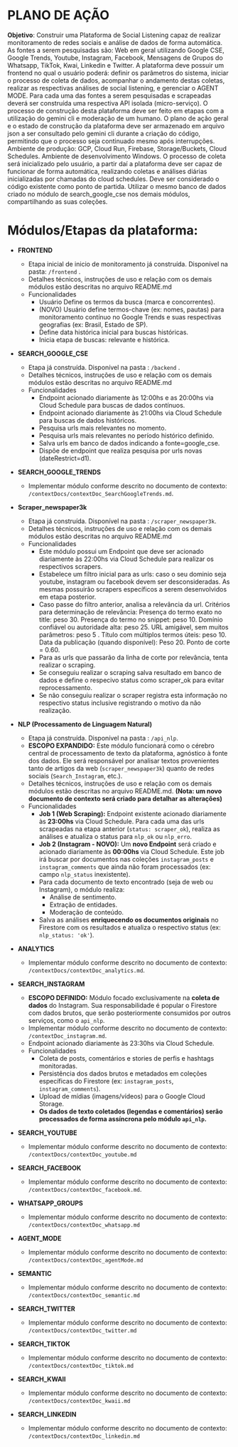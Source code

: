 # PLANO DE AÇÃO

**Objetivo**: Construir uma Plataforma de Social Listening capaz de realizar monitoramento de redes sociais e análise de dados de forma automática. As fontes a serem pesquisadas são: Web em geral utilizando Google CSE, Google Trends, Youtube, Instagram, Facebook, Mensagens de Grupos do Whatsapp, TikTok, Kwai, Linkedin e Twitter. A plataforma deve possuir um frontend no qual o usuário poderá: definir os parâmetros do sistema, iniciar o processo de coleta de dados, acompanhar o andamento destas coletas, realizar as respectivas análises de social listening, e gerenciar o AGENT MODE. Para cada uma das fontes a serem pesquisadas e scrapeadas deverá ser construída uma respectiva API isolada (micro-serviço). O processo de construção desta plataforma deve ser feito em etapas com a utilização do gemini cli e moderação de um humano. O plano de ação geral e o estado de construção da plataforma deve ser armazenado em arquivo json a ser consultado pelo gemini cli durante a criação do código, permitindo que o processo seja continuado mesmo após interrupções. Ambiente de produção: GCP, Cloud Run, Firebase, Storage/Buckets, Cloud Schedules. Ambiente de desenvolvimento Windows. O processo de coleta será inicializado pelo usuário, a partir daí a plataforma deve ser capaz de funcionar de forma automática, realizando coletas e análises diárias inicializadas por chamadas do cloud schedules. Deve ser considerado o código existente como ponto de partida. Utilizar o mesmo banco de dados criado no módulo de search_google_cse nos demais módulos, compartilhando as suas coleções.

# Módulos/Etapas da plataforma:

*   **FRONTEND**
    *   Etapa inicial de inicio de monitoramento já construída. Disponível na pasta: `/frontend` .
    *   Detalhes técnicos, instruções de uso e relação com os demais módulos estão descritas no arquivo README.md
    *   Funcionalidades
        *   Usuário Define os termos da busca (marca e concorrentes).
        *   (NOVO) Usuário define termos-chave (ex: nomes, pautas) para monitoramento contínuo no Google Trends e suas respectivas geografias (ex: Brasil, Estado de SP).
        *   Define data histórica inicial para buscas históricas.
        *   Inicia etapa de buscas: relevante e histórica.

*   **SEARCH_GOOGLE_CSE**
    *   Etapa já construída. Disponível na pasta : `/backend` .
    *   Detalhes técnicos, instruções de uso e relação com os demais módulos estão descritas no arquivo README.md
    *   Funcionalidades
        *   Endpoint acionado diariamente às 12:00hs e as 20:00hs via Cloud Schedule para buscas de dados contínuos.
        *   Endpoint acionado diariamente às 21:00hs via Cloud Schedule para buscas de dados históricos.
        *   Pesquisa urls mais relevantes no momento.
        *   Pesquisa urls mais relevantes no período histórico definido.
        *   Salva urls em banco de dados indicando a fonte=google\_cse.
        *   Dispõe de endpoint que realiza pesquisa por urls novas (dateRestrict=d1).

*   **SEARCH_GOOGLE_TRENDS**
    *   Implementar módulo conforme descrito no documento de contexto: `/contextDocs/contextDoc_SearchGoogleTrends.md`.

*   **Scraper_newspaper3k**
    *   Etapa já construída. Disponível na pasta : `/scraper_newspaper3k`.
    *   Detalhes técnicos, instruções de uso e relação com os demais módulos estão descritas no arquivo README.md
    *   Funcionalidades
        *   Este módulo possui um Endpoint que deve ser acionado diariamente às 22:00hs via Cloud Schedule para realizar os respectivos scrapers.
        *   Estabelece um filtro inicial para as urls: caso o seu dominio seja youtube, instagram ou facebook devem ser desconsideradas. As mesmas possuirão scrapers específicos a serem desenvolvidos em etapa posterior.
        *   Caso passe do filtro anterior, analisa a relevância da url. Critérios para determinação de relevância: Presença do termo exato no title: peso 30. Presença do termo no snippet: peso 10. Domínio confiável ou autoridade alta: peso 25. URL amigável, sem muitos parâmetros: peso 5 . Título com múltiplos termos úteis: peso 10. Data da publicação (quando disponível): Peso 20. Ponto de corte = 0.60.
        *   Para as urls que passarão da linha de corte por relevância, tenta realizar o scraping.
        *   Se conseguiu realizar o scraping salva resultado em banco de dados e define o respecivo status como scraper\_ok para evitar reprocessamento.
        *   Se não conseguiu realizar o scraper registra esta informação no respectivo status inclusive registrando o motivo da não realização.

*   **NLP (Processamento de Linguagem Natural)**
    *   Etapa já construída. Disponível na pasta : `/api_nlp`.
    *   **ESCOPO EXPANDIDO:** Este módulo funcionará como o cérebro central de processamento de texto da plataforma, agnóstico à fonte dos dados. Ele será responsável por analisar textos provenientes tanto de artigos da web (`scraper_newspaper3k`) quanto de redes sociais (`Search_Instagram`, etc.).
    *   Detalhes técnicos, instruções de uso e relação com os demais módulos estão descritas no arquivo README.md. **(Nota: um novo documento de contexto será criado para detalhar as alterações)**
    *   Funcionalidades
        *   **Job 1 (Web Scraping):** Endpoint existente acionado diariamente às **23:00hs** via Cloud Schedule. Para cada uma das urls scrapeadas na etapa anterior (`status: scraper_ok`), realiza as análises e atualiza o status para `nlp_ok` ou `nlp_erro`.
        *   **Job 2 (Instagram - NOVO):** Um **novo Endpoint** será criado e acionado diariamente às **00:00hs** via Cloud Schedule. Este job irá buscar por documentos nas coleções `instagram_posts` e `instagram_comments` que ainda não foram processados (ex: campo `nlp_status` inexistente).
        *   Para cada documento de texto encontrado (seja de web ou Instagram), o módulo realiza:
            *   Análise de sentimento.
            *   Extração de entidades.
            *   Moderação de conteúdo.
        *   Salva as análises **enriquecendo os documentos originais** no Firestore com os resultados e atualiza o respectivo status (ex: `nlp_status: 'ok'`).

*   **ANALYTICS**
    *   Implementar módulo conforme descrito no documento de contexto: `/contextDocs/contextDoc_analytics.md`.

*   **SEARCH_INSTAGRAM**
    *   **ESCOPO DEFINIDO:** Módulo focado exclusivamente na **coleta de dados** do Instagram. Sua responsabilidade é popular o Firestore com dados brutos, que serão posteriormente consumidos por outros serviços, como o `api_nlp`.
    *   Implementar módulo conforme descrito no documento de contexto: `/contextDoc_instagram.md`.
    *   Endpoint acionado diariamente às 23:30hs via Cloud Schedule.
    *   Funcionalidades
        *   Coleta de posts, comentários e stories de perfis e hashtags monitoradas.
        *   Persistência dos dados brutos e metadados em coleções específicas do Firestore (ex: `instagram_posts`, `instagram_comments`).
        *   Upload de mídias (imagens/vídeos) para o Google Cloud Storage.
        *   **Os dados de texto coletados (legendas e comentários) serão processados de forma assíncrona pelo módulo `api_nlp`.**

*   **SEARCH_YOUTUBE**
    *   Implementar módulo conforme descrito no documento de contexto: `/contextDocs/contextDoc_youtube.md`

*   **SEARCH_FACEBOOK**
    *   Implementar módulo conforme descrito no documento de contexto: `/contextDocs/contextDoc_facebook.md`.

*   **WHATSAPP_GROUPS**
    *   Implementar módulo conforme descrito no documento de contexto: `/contextDocs/contextDoc_whatsapp.md`

*   **AGENT_MODE**
    *   Implementar módulo conforme descrito no documento de contexto: `/contextDocs/contextDoc_agentMode.md`

*   **SEMANTIC**
    *   Implementar módulo conforme descrito no documento de contexto: `/contextDocs/contextDoc_semantic.md`

*   **SEARCH_TWITTER**
    *   Implementar módulo conforme descrito no documento de contexto: `/contextDocs/contextDoc_twitter.md`

*   **SEARCH_TIKTOK**
    *   Implementar módulo conforme descrito no documento de contexto: `/contextDocs/contextDoc_tiktok.md`

*   **SEARCH_KWAII**
    *   Implementar módulo conforme descrito no documento de contexto: `/contextDocs/contextDoc_kwaii.md`

*   **SEARCH_LINKEDIN**
    *   Implementar módulo conforme descrito no documento de contexto: `/contextDocs/contextDoc_linkedin.md`